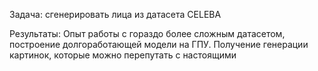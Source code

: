 Задача: 
сгенерировать лица из датасета CELEBA

Результаты:
Опыт работы с гораздо более сложным датасетом, построение долгоработающей модели на ГПУ. Получение генерации картинок, которые можно перепутать с настоящими 
